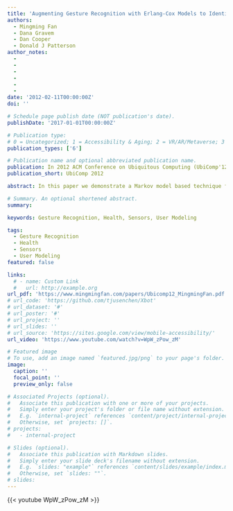 ```yaml
---
title: 'Augmenting Gesture Recognition with Erlang-Cox Models to Identify Neurological Disorders in Premature Babies'
authors:
  - Mingming Fan
  - Dana Gravem
  - Dan Cooper
  - Donald J Patterson
author_notes:
  - 
  - 
  -
  -
  -
  -
date: '2012-02-11T00:00:00Z'
doi: ''

# Schedule page publish date (NOT publication's date).
publishDate: '2017-01-01T00:00:00Z'

# Publication type: 
# 0 = Uncategorized; 1 = Accessibility & Aging; 2 = VR/AR/Metaverse; 3 = Human-AI Collaboration; 4 = UX Methodology; 5 = Social Computing; 6 = Sensing;  7 = Thesis; 8 = Patent
publication_types: ['6']

# Publication name and optional abbreviated publication name.
publication: In 2012 ACM Conference on Ubiquitous Computing (UbiComp'12), pp411-420.
publication_short: UbiComp 2012

abstract: In this paper we demonstrate a Markov model based technique for recognizing gestures from accelerometers that explicitly represents duration. We do this by embedding an Erlang-Cox state transition model, which has been shown to accurately represent the first three moments of a general distribution, within a Dynamic Bayesian Network (DBN). The transition probabilities in the DBN can be learned via Expectation-Maximization or by using closed-form solutions. We test this modeling technique on 10 hours of data collected from accelerometers worn by babies pre-categorized as high-risk in the Newborn Intensive Care Unit (NICU) at UCI. We show that by treating instantaneous machine learning classification values as observations and explicitly modeling duration, we improve the recognition of Cramped Synchronized General Movements, a motion highly correlated with an eventual diagnosis of Cerebral Palsy.

# Summary. An optional shortened abstract.
summary:

keywords: Gesture Recognition, Health, Sensors, User Modeling

tags:
  - Gesture Recognition
  - Health
  - Sensors
  - User Modeling
featured: false

links:
  # - name: Custom Link
  #   url: http://example.org
url_pdf: 'https://www.mingmingfan.com/papers/Ubicomp12_MingmingFan.pdf'
# url_code: 'https://github.com/tjusenchen/Xbot'
# url_dataset: '#'
# url_poster: '#'
# url_project: ''
# url_slides: ''
# url_source: 'https://sites.google.com/view/mobile-accessibility/'
url_video: 'https://www.youtube.com/watch?v=WpW_zPow_zM'

# Featured image
# To use, add an image named `featured.jpg/png` to your page's folder.
image:
  caption: ''
  focal_point: ''
  preview_only: false

# Associated Projects (optional).
#   Associate this publication with one or more of your projects.
#   Simply enter your project's folder or file name without extension.
#   E.g. `internal-project` references `content/project/internal-project/index.md`.
#   Otherwise, set `projects: []`.
# projects:
#   - internal-project

# Slides (optional).
#   Associate this publication with Markdown slides.
#   Simply enter your slide deck's filename without extension.
#   E.g. `slides: "example"` references `content/slides/example/index.md`.
#   Otherwise, set `slides: ""`.
# slides:
---
```


{{< youtube WpW_zPow_zM >}}


